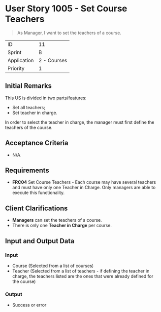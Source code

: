 # User Story 1005 - Set Course Teachers

> As Manager, I want to set the teachers of a course.

|             |             |
| ----------- | ----------- |
| ID          | 11          |
| Sprint      | B           |
| Application | 2 - Courses |
| Priority    | 1           |

## Initial Remarks

This US is divided in two parts/features:

- Set all teachers;
- Set teacher in charge.

In order to select the teacher in charge, the manager must first define the teachers of the course.

## Acceptance Criteria

- N/A.

## Requirements

- **FRC04** Set Course Teachers - Each course may have several teachers and must have only one Teacher in Charge. Only managers are able to execute this functionality.

## Client Clarifications

- **Managers** can set the teachers of a course.
- There is only one **Teacher in Charge** per course.

## Input and Output Data

### Input

- Course (Selected from a list of courses)
- Teacher (Selected from a list of teachers - if defining the teacher in charge, the teachers listed are the ones that were already defined for the course)

### Output

- Success or error

